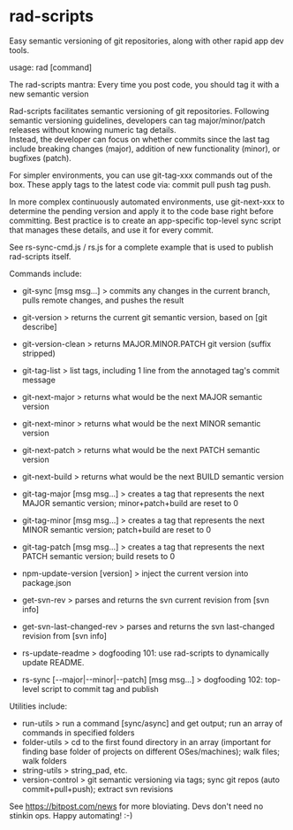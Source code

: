 # rad-scripts
Easy semantic versioning of git repositories, along with other rapid app dev tools.

usage: rad [command]

The rad-scripts mantra:
   Every time you post code, you should tag it with a new semantic version

Rad-scripts facilitates semantic versioning of git repositories.
Following semantic versioning guidelines, developers can tag 
major/minor/patch releases without knowing numeric tag details.  
Instead, the developer can focus on whether commits since the last tag 
include breaking changes (major), addition of new functionality (minor), 
or bugfixes (patch).  

For simpler environments, you can use git-tag-xxx commands out of the box.
These apply tags to the latest code via: commit pull push tag push.

In more complex continuously automated environments, use git-next-xxx to
determine the pending version and apply it to the code base right before committing.
Best practice is to create an app-specific top-level sync script
that manages these details, and use it for every commit.

See rs-sync-cmd.js / rs.js for a complete example that is used to publish rad-scripts itself.

Commands include:

* git-sync                   [msg msg...] > commits any changes in the current branch, pulls remote changes, and pushes the result
* git-version                > returns the current git semantic version, based on [git describe]
* git-version-clean          > returns MAJOR.MINOR.PATCH git version (suffix stripped)
* git-tag-list               > list tags, including 1 line from the annotaged tag's commit message
* git-next-major             > returns what would be the next MAJOR semantic version
* git-next-minor             > returns what would be the next MINOR semantic version
* git-next-patch             > returns what would be the next PATCH semantic version
* git-next-build             > returns what would be the next BUILD semantic version
* git-tag-major              [msg msg...] > creates a tag that represents the next MAJOR semantic version; minor+patch+build are reset to 0
* git-tag-minor              [msg msg...] > creates a tag that represents the next MINOR semantic version; patch+build are reset to 0
* git-tag-patch              [msg msg...] > creates a tag that represents the next PATCH semantic version; build resets to 0
* npm-update-version         [version] > inject the current version into package.json
* get-svn-rev                > parses and returns the svn current revision from [svn info]
* get-svn-last-changed-rev   > parses and returns the svn last-changed revision from [svn info]

* rs-update-readme           > dogfooding 101: use rad-scripts to dynamically update README.
* rs-sync                    [--major|--minor|--patch] [msg msg...] > dogfooding 102: top-level script to commit tag and publish

Utilities include:

* run-utils           > run a command [sync/async] and get output; run an array of commands in specified folders
* folder-utils        > cd to the first found directory in an array (important for finding base folder of projects on different OSes/machines); walk files; walk folders
* string-utils        > string_pad, etc.
* version-control     > git semantic versioning via tags; sync git repos (auto commit+pull+push); extract svn revisions

See https://bitpost.com/news for more bloviating.  Devs don't need no stinkin ops.  Happy automating!  :-)



